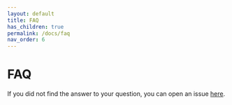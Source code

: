 ```yaml
---
layout: default
title: FAQ
has_children: true
permalink: /docs/faq
nav_order: 6
---
```


# FAQ

If you did not find the answer to your question, you can open an issue [here](https://github.com/genesys/bold360-mobile-docs-ios/issues).